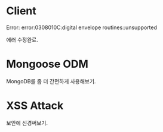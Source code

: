 # Client

Error: error:0308010C:digital envelope routines::unsupported

에러 수정완료.

# Mongoose ODM

MongoDB를 좀 더 간편하게 사용해보기.

# XSS Attack

보안에 신경써보기.
